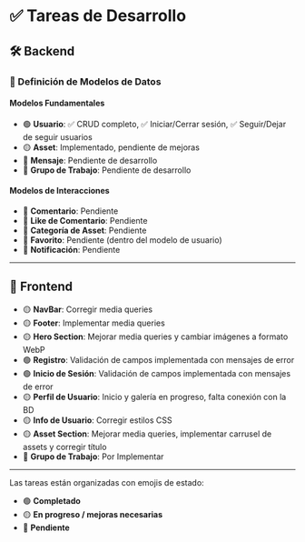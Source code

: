 # ✅ Tareas de Desarrollo  

## 🛠 Backend  

### 📌 Definición de Modelos de Datos  

#### **Modelos Fundamentales**  
- 🟢 **Usuario**: ✅ CRUD completo, ✅ Iniciar/Cerrar sesión, ✅ Seguir/Dejar de seguir usuarios  
- 🟡 **Asset**: Implementado, pendiente de mejoras  
- 🔴 **Mensaje**: Pendiente de desarrollo  
- 🔴 **Grupo de Trabajo**: Pendiente de desarrollo  

#### **Modelos de Interacciones**  
- 🔴 **Comentario**: Pendiente  
- 🔴 **Like de Comentario**: Pendiente  
- 🔴 **Categoría de Asset**: Pendiente  
- 🔴 **Favorito**: Pendiente (dentro del modelo de usuario)  
- 🔴 **Notificación**: Pendiente  

---

## 🎨 Frontend  

- 🟡 **NavBar**: Corregir media queries  
- 🟡 **Footer**: Implementar media queries  
- 🟡 **Hero Section**: Mejorar media queries y cambiar imágenes a formato WebP  
- 🟢 **Registro**: Validación de campos implementada con mensajes de error  
- 🟢 **Inicio de Sesión**: Validación de campos implementada con mensajes de error  
- 🟡 **Perfil de Usuario**: Inicio y galería en progreso, falta conexión con la BD  
- 🟡 **Info de Usuario**: Corregir estilos CSS  
- 🟡 **Asset Section**: Mejorar media queries, implementar carrusel de assets y corregir título  
- 🔴 **Grupo de Trabajo**: Por Implementar 
---

Las tareas están organizadas con emojis de estado:  
- 🟢 **Completado**  
- 🟡 **En progreso / mejoras necesarias**  
- 🔴 **Pendiente**  
